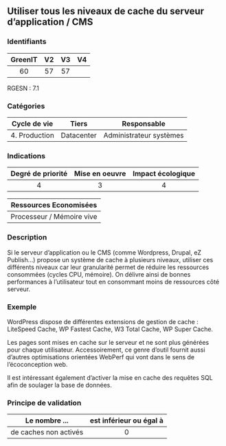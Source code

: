 ## Utiliser tous les niveaux de cache du serveur d’application / CMS

### Identifiants

| GreenIT |  V2  |  V3  |  V4  |
|:-------:|:----:|:----:|:----:|
|   60   | 57  | 57  |      |

RGESN : 7.1

### Catégories

| Cycle de vie |  Tiers  |  Responsable  |
|:---------:|:----:|:----:|
| 4. Production | Datacenter | Administrateur systèmes |

### Indications

| Degré de priorité |      Mise en oeuvre       |  Impact écologique    |
|:-------------------:|:-------------------------:|:---------------------:|
| 4 | 3 | 4 |

|Ressources Economisées                                      |
|:----------------------------------------------------------:|
|  Processeur / Mémoire vive  |

### Description

Si le serveur d’application ou le CMS (comme Wordpress, Drupal, eZ Publish...) propose un système de cache à plusieurs niveaux, utiliser ces différents niveaux car leur granularité permet de réduire les ressources consommées (cycles CPU, mémoire). On délivre ainsi de bonnes performances à l’utilisateur tout en consommant moins de ressources côté serveur.

### Exemple

WordPress dispose de différentes extensions de gestion de cache : LiteSpeed Cache, WP Fastest Cache, W3 Total Cache, WP Super Cache.

Les pages sont mises en cache sur le serveur et ne sont plus générées pour chaque utilisateur. Accessoirement, ce genre d’outil fournit aussi d’autres optimisations orientées WebPerf qui vont dans le sens de l’écoconception web.

Il est intéressant également d’activer la mise en cache des requêtes SQL afin de soulager la base de données.

### Principe de validation

| Le nombre ...     | est inférieur ou égal à   |  
|-------------------|:-------------------------:|
|  de caches non activés |  0 |
